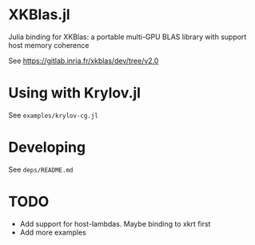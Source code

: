 # XKBlas.jl
Julia binding for XKBlas: a portable multi-GPU BLAS library with support host memory coherence

See https://gitlab.inria.fr/xkblas/dev/tree/v2.0

# Using with Krylov.jl
See `examples/krylov-cg.jl`

# Developing
See `deps/README.md`

# TODO
- Add support for host-lambdas. Maybe binding to xkrt first
- Add more examples
